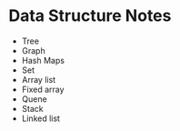 # Data Structure Notes

* Tree
* Graph
* Hash Maps
* Set
* Array list
* Fixed array
* Quene
* Stack
* Linked list
